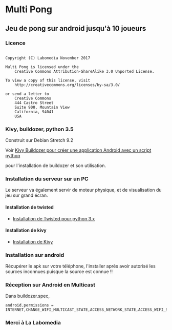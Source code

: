 # Multi Pong


## Jeu de pong sur android jusqu'à 10 joueurs

### Licence

~~~text

Copyright (C) Labomedia November 2017

Multi Pong is licensed under the
    Creative Commons Attribution-ShareAlike 3.0 Unported License.

To view a copy of this license, visit
    http://creativecommons.org/licenses/by-sa/3.0/

or send a letter to
    Creative Commons
    444 Castro Street
    Suite 900, Mountain View
    California, 94041
    USA

~~~

### Kivy, buildozer, python 3.5

Construit sur Debian Stretch 9.2

Voir [Kivy Buildozer pour créer une application Android avec un script python](https://wiki.labomedia.org/index.php/Kivy_Buildozer_pour_cr%C3%A9er_une_application_Android_avec_un_script_python)

pour l'installation de buildozer et son utilisation.

### Installation du serveur sur un PC

Le serveur va également servir de moteur physique, et de visualisation du jeu sur grand écran.

#### Installation de twisted

* [Installation de Twisted pour python 3.x](https://wiki.labomedia.org/index.php/Installation_de_Twisted_pour_python_3.x)

#### Installation de kivy
* [Installation de Kivy](https://wiki.labomedia.org/index.php/2_Kivy:_Installation)

### Installation sur android
Récupérer le apk sur votre téléphone, l'installer après avoir autorisé les sources inconnues puisque la source est connue !!


### Réception sur Android en Multicast

Dans buildozer.spec,

~~~text
android.permissions = INTERNET,CHANGE_WIFI_MULTICAST_STATE,ACCESS_NETWORK_STATE,ACCESS_WIFI_STATE
~~~


### Merci à La Labomedia
